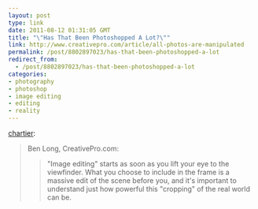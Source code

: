 ```yaml
---
layout: post
type: link
date: 2011-08-12 01:31:05 GMT
title: "\"Has That Been Photoshopped A Lot?\""
link: http://www.creativepro.com/article/all-photos-are-manipulated
permalink: /post/8802897023/has-that-been-photoshopped-a-lot
redirect_from: 
  - /post/8802897023/has-that-been-photoshopped-a-lot
categories:
- photography
- photoshop
- image editing
- editing
- reality
---
```

<p><a href="http://onefps.net/post/8567915224" class="tumblr_blog">chartier</a>:</p>

<blockquote><p>Ben Long, CreativePro.com:</p>

<blockquote>
  <p>"Image editing" starts as soon as you lift your eye to the viewfinder. What you choose to include in the frame is a massive edit of the scene before you, and it's important to understand just how powerful this "cropping" of the real world can be.</p>
</blockquote></blockquote>

<p></p>
